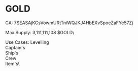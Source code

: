 # GOLD

CA: 7SEASAjKCsVowmURtTniWQJKJ4HbEXvSpoeZaFYe57Zj

Max Supply: 3,111,111,108 $GOLD\


Use Cases: Levelling\
Captain's\
Ship's\
Crew\
Item's\
